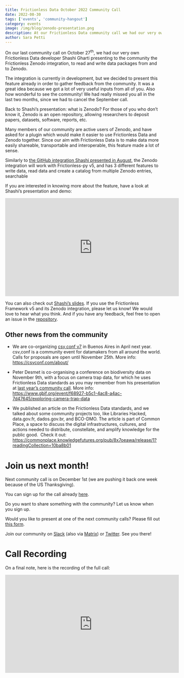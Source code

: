 ```yaml
---
title: Frictionless Data October 2022 Community Call 
date: 2022-08-30
tags: ['events', 'community-hangout']
category: events
image: /img/blog/zenodo-presentation.png
description: At our Frictionless Data community call we had our very own Frictionless Data developer Shashi Gharti presenting to the community the new Frictionless Zenodo integration...
author: Sara Petti
---
```

On our last community call on October 27<sup>th</sup>, we had our very own Frictionless Data developer Shashi Gharti presenting to the community the Frictionless Zenodo integration, to read and write data packages from and to Zenodo. 

The integration is currently in development, but we decided to present this feature already in order to gather feedback from the community. It was a great idea because we got a lot of very useful inputs from all of you. Also how wonderful to see the community! We had really missed you all in the last two months, since we had to cancel the September call.

Back to Shashi’s presentation: what is Zenodo? For those of you who don’t know it, Zenodo is an open repository, allowing researchers to deposit papers, datasets, software, reports, etc.

Many members of our community are active users of Zenodo, and have asked for a plugin which would make it easier to use Frictionless Data and Zenodo together. Since our aim with Frictionless Data is to make data more easily shareable, transportable and interoperable, this feature made a lot of sense. 

Similarly to [the GitHub integration Shashi presented in August](https://frictionlessdata.io/blog/2022/08/30/community-call-github-integration/), the Zenodo integration will work with Frictionless-py v5, and has 3 different features to write data, read data and create a catalog from multiple Zenodo entries, searchable

If you are interested in knowing more about the feature, have a look at Shashi’s presentation and demo: 

<iframe width="560" height="315" src="https://www.youtube.com/embed/KdblvfqIX7o" title="YouTube video player" frameborder="0" allow="accelerometer; autoplay; clipboard-write; encrypted-media; gyroscope; picture-in-picture" allowfullscreen></iframe>

You can also check out [Shashi’s slides](https://docs.google.com/presentation/d/1dMvHCR9yE4BewzpQBaW4osKg--aQR7JX6fex0T17YYA/edit?usp=sharing). If you use the Frictionless Framework v5 and its Zenodo integration, please let us know! We would love to hear what you think. And if you have any feedback, feel free to open an issue in the [repository](https://github.com/frictionlessdata/framework).

## Other news from the community
* We are co-organizing [csv,conf v7](https://csvconf.com/) in Buenos Aires in April next year. csv,conf is a community event for datamakers from all around the world. Calls for proposals are open until November 25th. More info: https://csvconf.com/about/ 

* Peter Desmet is co-organising a conference on biodiversity data on November 9th, with a focus on camera trap data, for which he uses Frictionless Data standards as you may remember from his presentation at [last year’s community call](https://frictionlessdata.io/blog/2021/11/23/november-community-call/). More info: https://www.gbif.org/event/f68927-b5c1-4ac8-a4ac-7d47645/exploring-camera-trap-data

* We published an article on the Frictionless Data standards, and we talked about some community projects too, like Libraries Hacked, data.gov.fr, dados.gov.br, and BCO-DMO. The article is part of Common Place, a space to discuss the digital infrastructures, cultures, and actions needed to distribute, constellate, and amplify knowledge for the public good. ​ Check it out: https://commonplace.knowledgefutures.org/pub/8x7oeawa/release/1?readingCollection=10ba8b01   

# Join us next month!
Next community call is on December 1st (we are pushing it back one week because of the US Thanksgiving).

You can sign up for the call already [here](https://docs.google.com/forms/d/e/1FAIpQLSeuNCopxXauMkrWvF6VHqOyHMcy54SfNDOseVXfWRQZWkvqjQ/viewform?usp=sf_link).

Do you want to share something with the community? Let us know when you sign up. 

Would you like to present at one of the next community calls? Please fill out [this form](https://forms.gle/AWpbxyiGESNSUFK2A).

Join our community on [Slack](https://join.slack.com/t/frictionlessdata/shared_invite/zt-17kpbffnm-tRfDW_wJgOw8tJVLvZTrBg) (also via [Matrix](https://matrix.to/#/#frictionlessdata:matrix.okfn.org)) or [Twitter](https://twitter.com/frictionlessd8a). See you there!

# Call Recording
On a final note, here is the recording of the full call:

<iframe width="560" height="315" src="https://www.youtube.com/embed/woEiTllLp7A" title="YouTube video player" frameborder="0" allow="accelerometer; autoplay; clipboard-write; encrypted-media; gyroscope; picture-in-picture" allowfullscreen></iframe>
